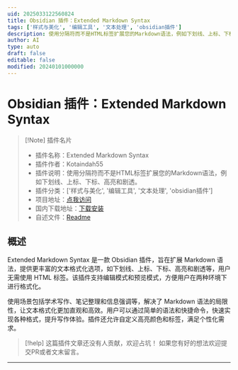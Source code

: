 ```yaml
---
uid: 2025033122560824
title: Obsidian 插件：Extended Markdown Syntax
tags: ['样式与美化', '编辑工具', '文本处理', 'obsidian插件']
description: 使用分隔符而不是HTML标签扩展您的Markdown语法，例如下划线、上标、下标、高亮和剧透。
author: AI
type: auto
draft: false
editable: false
modified: 20240101000000
---
```


# Obsidian 插件：Extended Markdown Syntax

> [!Note] 插件名片
> - 插件名称：Extended Markdown Syntax
> - 插件作者：Kotaindah55
> - 插件说明：使用分隔符而不是HTML标签扩展您的Markdown语法，例如下划线、上标、下标、高亮和剧透。
> - 插件分类：['样式与美化', '编辑工具', '文本处理', 'obsidian插件']
> - 项目地址：[点我访问](https://github.com/kotaindah55/extended-markdown-syntax)
> - 国内下载地址：[下载安装](https://pkmer.cn/products/plugin/pluginMarket/?extended-markdown-syntax)
> - 自述文件：[Readme](https://ghproxy.net/https://raw.githubusercontent.com/kotaindah55/extended-markdown-syntax/main/README.md)



## 概述

Extended Markdown Syntax 是一款 Obsidian 插件，旨在扩展 Markdown 语法，提供更丰富的文本格式化选项，如下划线、上标、下标、高亮和剧透等，用户无需使用 HTML 标签。该插件支持编辑模式和预览模式，方便用户在两种环境下进行格式化。

使用场景包括学术写作、笔记整理和信息强调等，解决了 Markdown 语法的局限性，让文本格式化更加直观和高效。用户可以通过简单的语法和快捷命令，快速实现各种格式，提升写作体验。插件还允许自定义高亮颜色和标签，满足个性化需求。


> [!help] 
> 这篇插件文章还没有人贡献，欢迎占坑！
> 如果您有好的想法欢迎提交PR或者文末留言。
> 

---



